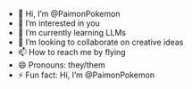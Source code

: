 - 👋 Hi, I’m @PaimonPokemon
- 👀 I’m interested in you
- 🌱 I’m currently learning LLMs
- 💞️ I’m looking to collaborate on creative ideas
- 📫 How to reach me by flying
- 😄 Pronouns: they/them
- ⚡ Fun fact: Hi, I’m @PaimonPokemon

<!---
PaimonPokemon/PaimonPokemon is a ✨ special ✨ repository because its `README.md` (this file) appears on your GitHub profile.
You can click the Preview link to take a look at your changes.
--->
